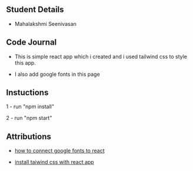 ## Student Details

- Mahalakshmi Seenivasan

## Code Journal

- This is simple react app which i created and i used tailwind css to style this app.

- I also add google fonts in this page

## Instuctions

1 - run "npm install"

2 - run "npm start"

## Attributions

- [how to connect google fonts to react](https://blog.greenroots.info/3-quick-ways-to-add-fonts-to-your-react-app)

- [install taiwind css with react app](https://tailwindcss.com/docs/guides/create-react-app)
